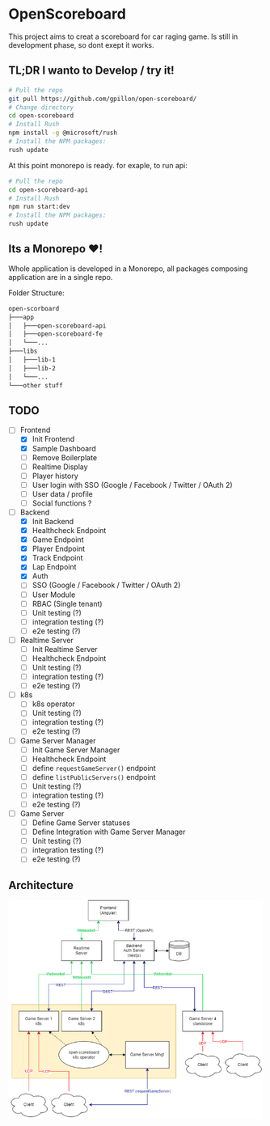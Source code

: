 # OpenScoreboard

This project aims to creat a scoreboard for car raging game. Is still in development phase, so dont exept it works.

## TL;DR I wanto to Develop / try it!

```bash
# Pull the repo
git pull https://github.com/gpillon/open-scoreboard/
# Change directory
cd open-scoreboard
# Install Rush
npm install -g @microsoft/rush
# Install the NPM packages:
rush update
```

At this point monorepo is ready. for exaple, to run api:

```bash
# Pull the repo
cd open-scoreboard-api
# Install Rush
npm run start:dev
# Install the NPM packages:
rush update
```

## Its a Monorepo ❤!

Whole application is developed in a Monorepo, all packages composing application are in a single repo.

Folder Structure:

```bash
open-scorboard
├───app
│   ├───open-scoreboard-api
│   ├───open-scoreboard-fe
│   └───...
├───libs
│   ├───lib-1
│   ├───lib-2
│   └───...
└───other stuff
```

## TODO

- [ ] Frontend
    - [x] Init Frontend
    - [x] Sample Dashboard
    - [ ] Remove Boilerplate
    - [ ] Realtime Display
    - [ ] Player history
    - [ ] User login with SSO (Google / Facebook / Twitter / OAuth 2)
    - [ ] User data / profile
    - [ ] Social functions ?

- [ ] Backend
    - [x] Init Backend
    - [x] Healthcheck Endpoint
    - [x] Game Endpoint
    - [x] Player Endpoint
    - [x] Track Endpoint
    - [x] Lap Endpoint
    - [x] Auth
    - [ ] SSO (Google / Facebook / Twitter / OAuth 2)
    - [ ] User Module
    - [ ] RBAC (Single tenant)
    - [ ] Unit testing (?)
    - [ ] integration testing (?)
    - [ ] e2e testing (?)

- [ ] Realtime Server
    - [ ] Init Realtime Server
    - [ ] Healthcheck Endpoint
    - [ ] Unit testing (?)
    - [ ] integration testing (?)
    - [ ] e2e testing (?)

- [ ] k8s
    - [ ] k8s operator
    - [ ] Unit testing (?)
    - [ ] integration testing (?)
    - [ ] e2e testing (?)

- [ ] Game Server Manager
    - [ ] Init Game Server Manager
    - [ ] Healthcheck Endpoint
    - [ ] define `requestGameServer()` endpoint
    - [ ] define `listPublicServers()` endpoint
    - [ ] Unit testing (?)
    - [ ] integration testing (?)
    - [ ] e2e testing (?)

- [ ] Game Server
    - [ ] Define Game Server statuses
    - [ ] Define Integration with Game Server Manager
    - [ ] Unit testing (?)
    - [ ] integration testing (?)
    - [ ] e2e testing (?)

## Architecture

![](./docs/img/OpenScoreboardArch.drawio.png)
